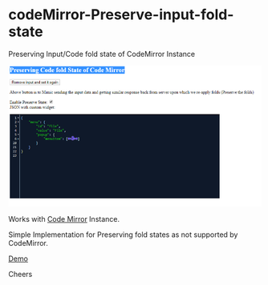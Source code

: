 # codeMirror-Preserve-input-fold-state

Preserving Input/Code fold state of CodeMirror Instance

![Hello World](https://raw.githubusercontent.com/ayush-vipul/codeMirror-Preserve-input-fold-state/master/Capture.PNG)


Works with [Code Mirror](https://codemirror.net/) Instance.

Simple Implementation for Preserving fold states as not supported by CodeMirror.

 [Demo](https://codemirror.net/)

Cheers










